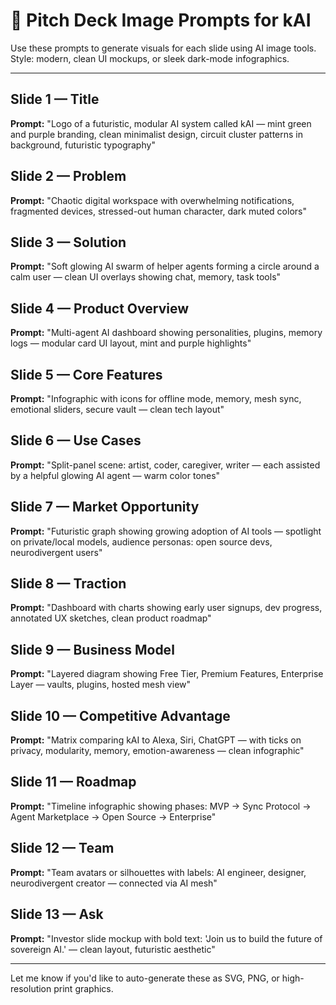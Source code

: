 # 🎨 Pitch Deck Image Prompts for kAI

Use these prompts to generate visuals for each slide using AI image tools. Style: modern, clean UI mockups, or sleek dark-mode infographics.

---

## Slide 1 — Title
**Prompt:** "Logo of a futuristic, modular AI system called kAI — mint green and purple branding, clean minimalist design, circuit cluster patterns in background, futuristic typography"

## Slide 2 — Problem
**Prompt:** "Chaotic digital workspace with overwhelming notifications, fragmented devices, stressed-out human character, dark muted colors"

## Slide 3 — Solution
**Prompt:** "Soft glowing AI swarm of helper agents forming a circle around a calm user — clean UI overlays showing chat, memory, task tools"

## Slide 4 — Product Overview
**Prompt:** "Multi-agent AI dashboard showing personalities, plugins, memory logs — modular card UI layout, mint and purple highlights"

## Slide 5 — Core Features
**Prompt:** "Infographic with icons for offline mode, memory, mesh sync, emotional sliders, secure vault — clean tech layout"

## Slide 6 — Use Cases
**Prompt:** "Split-panel scene: artist, coder, caregiver, writer — each assisted by a helpful glowing AI agent — warm color tones"

## Slide 7 — Market Opportunity
**Prompt:** "Futuristic graph showing growing adoption of AI tools — spotlight on private/local models, audience personas: open source devs, neurodivergent users"

## Slide 8 — Traction
**Prompt:** "Dashboard with charts showing early user signups, dev progress, annotated UX sketches, clean product roadmap"

## Slide 9 — Business Model
**Prompt:** "Layered diagram showing Free Tier, Premium Features, Enterprise Layer — vaults, plugins, hosted mesh view"

## Slide 10 — Competitive Advantage
**Prompt:** "Matrix comparing kAI to Alexa, Siri, ChatGPT — with ticks on privacy, modularity, memory, emotion-awareness — clean infographic"

## Slide 11 — Roadmap
**Prompt:** "Timeline infographic showing phases: MVP → Sync Protocol → Agent Marketplace → Open Source → Enterprise"

## Slide 12 — Team
**Prompt:** "Team avatars or silhouettes with labels: AI engineer, designer, neurodivergent creator — connected via AI mesh"

## Slide 13 — Ask
**Prompt:** "Investor slide mockup with bold text: 'Join us to build the future of sovereign AI.' — clean layout, futuristic aesthetic"

---

Let me know if you'd like to auto-generate these as SVG, PNG, or high-resolution print graphics.

